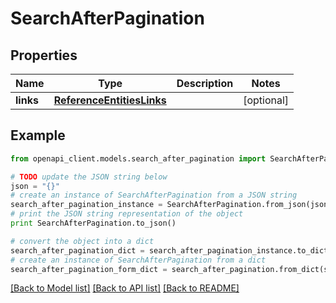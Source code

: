 # SearchAfterPagination


## Properties
Name | Type | Description | Notes
------------ | ------------- | ------------- | -------------
**links** | [**ReferenceEntitiesLinks**](ReferenceEntitiesLinks.md) |  | [optional] 

## Example

```python
from openapi_client.models.search_after_pagination import SearchAfterPagination

# TODO update the JSON string below
json = "{}"
# create an instance of SearchAfterPagination from a JSON string
search_after_pagination_instance = SearchAfterPagination.from_json(json)
# print the JSON string representation of the object
print SearchAfterPagination.to_json()

# convert the object into a dict
search_after_pagination_dict = search_after_pagination_instance.to_dict()
# create an instance of SearchAfterPagination from a dict
search_after_pagination_form_dict = search_after_pagination.from_dict(search_after_pagination_dict)
```
[[Back to Model list]](../README.md#documentation-for-models) [[Back to API list]](../README.md#documentation-for-api-endpoints) [[Back to README]](../README.md)


